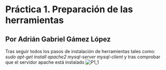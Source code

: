 # Práctica 1. Preparación de las herramientas
## Por Adrián Gabriel Gámez López

Tras seguir todos los pasos de instalación de herramientas tales como:
*sudo apt-get install apache2 mysql-server mysql-client*
y tras comprobar que el servidor apache está instalado
![P1_1](../imagenes/p1_1.png)
